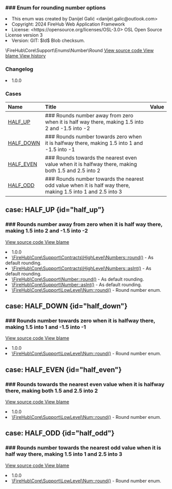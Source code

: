 <title># Round</title>

<code-block lang="php">
<![CDATA[enum Round]]>
</code-block>













### ### Enum for rounding number options



<deflist>
    <def title="Enum basic info:">
        <list><li>This enum was created by Danijel Galić &lt;danijel.galic@outlook.com&gt;</li><li>Copyright: 2024 FireHub Web Application Framework</li><li>License: &lt;https://opensource.org/licenses/OSL-3.0&gt; OSL Open Source License version 3</li><li>Version: GIT: $Id$ Blob checksum.</li></list>
    </def>
</deflist>

<deflist><def title="Fully Qualified Enum Name:">
        \FireHub\Core\Support\Enums\Number\Round
    </def><def title="Source code:">
        <a href="https://github.com/The-FireHub-Project/Core/blob/develop-pre-alpha-m1/src/support/enums/number/firehub.Round.php#L21">
            View source code
        </a>
    </def>
    <def title="Blame:">
        <a href="https://github.com/The-FireHub-Project/Core/blame/develop-pre-alpha-m1/src/support/enums/number/firehub.Round.php">
            View blame
        </a>
    </def>
    <def title="History:">
        <a href="https://github.com/The-FireHub-Project/Core/commits/develop-pre-alpha-m1/src/support/enums/number/firehub.Round.php">
            View history
        </a>
    </def></deflist>
### Changelog
<deflist>
    <def title="Version history:">
        <list><li>1.0.0</li></list>
    </def>
</deflist>


### Cases
| Name | Title | Value |
|:-----|:------|:------|
|<a href="#half_up">HALF_UP</a>|### Rounds number away from zero when it is half way there, making 1.5 into 2 and -1.5 into -2||
|<a href="#half_down">HALF_DOWN</a>|### Rounds number towards zero when it is halfway there, making 1.5 into 1 and -1.5 into -1||
|<a href="#half_even">HALF_EVEN</a>|### Rounds towards the nearest even value when it is halfway there, making both 1.5 and 2.5 into 2||
|<a href="#half_odd">HALF_ODD</a>|### Rounds number towards the nearest odd value when it is half way there, making 1.5 into 1 and 2.5 into 3||

## case: HALF_UP {id="half_up"}

<code-block lang="php">
<![CDATA[
    HALF_UP    ]]>
</code-block>







### ### Rounds number away from zero when it is half way there, making 1.5 into 2 and -1.5 into -2



<deflist><def title="Source code:">
                <a href="https://github.com/The-FireHub-Project/Core/blob/develop-pre-alpha-m1/src/support/enums/number/firehub.Round.php#L27">
                    View source code
                </a>
            </def>
            <def title="Blame:">
                <a href="https://github.com/The-FireHub-Project/Core/blame/develop-pre-alpha-m1/src/support/enums/number/firehub.Round.php#L27">
                    View blame
                </a>
            </def></deflist>
<deflist>
    <def title="Version history:">
        <list><li>1.0.0</li></list>
    </def>
</deflist>
<deflist>
    <def title="This case is used by:">
        <list><li><a href="Numbers.md#round()">\FireHub\Core\Support\Contracts\HighLevel\Numbers::round()</a>  - <format style="italic">As default rounding.</format></li><li><a href="Numbers.md#asint()">\FireHub\Core\Support\Contracts\HighLevel\Numbers::asInt()</a>  - <format style="italic">As default rounding.</format></li><li><a href="Number.md#round()">\FireHub\Core\Support\Number::round()</a>  - <format style="italic">As default rounding.</format></li><li><a href="Number.md#asint()">\FireHub\Core\Support\Number::asInt()</a>  - <format style="italic">As default rounding.</format></li><li><a href="Num.md#round()">\FireHub\Core\Support\LowLevel\Num::round()</a>  - <format style="italic">Round number enum.</format></li></list>
    </def>
</deflist>
## case: HALF_DOWN {id="half_down"}

<code-block lang="php">
<![CDATA[
    HALF_DOWN    ]]>
</code-block>







### ### Rounds number towards zero when it is halfway there, making 1.5 into 1 and -1.5 into -1



<deflist><def title="Source code:">
                <a href="https://github.com/The-FireHub-Project/Core/blob/develop-pre-alpha-m1/src/support/enums/number/firehub.Round.php#L33">
                    View source code
                </a>
            </def>
            <def title="Blame:">
                <a href="https://github.com/The-FireHub-Project/Core/blame/develop-pre-alpha-m1/src/support/enums/number/firehub.Round.php#L33">
                    View blame
                </a>
            </def></deflist>
<deflist>
    <def title="Version history:">
        <list><li>1.0.0</li></list>
    </def>
</deflist>
<deflist>
    <def title="This case is used by:">
        <list><li><a href="Num.md#round()">\FireHub\Core\Support\LowLevel\Num::round()</a>  - <format style="italic">Round number enum.</format></li></list>
    </def>
</deflist>
## case: HALF_EVEN {id="half_even"}

<code-block lang="php">
<![CDATA[
    HALF_EVEN    ]]>
</code-block>







### ### Rounds towards the nearest even value when it is halfway there, making both 1.5 and 2.5 into 2



<deflist><def title="Source code:">
                <a href="https://github.com/The-FireHub-Project/Core/blob/develop-pre-alpha-m1/src/support/enums/number/firehub.Round.php#L39">
                    View source code
                </a>
            </def>
            <def title="Blame:">
                <a href="https://github.com/The-FireHub-Project/Core/blame/develop-pre-alpha-m1/src/support/enums/number/firehub.Round.php#L39">
                    View blame
                </a>
            </def></deflist>
<deflist>
    <def title="Version history:">
        <list><li>1.0.0</li></list>
    </def>
</deflist>
<deflist>
    <def title="This case is used by:">
        <list><li><a href="Num.md#round()">\FireHub\Core\Support\LowLevel\Num::round()</a>  - <format style="italic">Round number enum.</format></li></list>
    </def>
</deflist>
## case: HALF_ODD {id="half_odd"}

<code-block lang="php">
<![CDATA[
    HALF_ODD    ]]>
</code-block>







### ### Rounds number towards the nearest odd value when it is half way there, making 1.5 into 1 and 2.5 into 3



<deflist><def title="Source code:">
                <a href="https://github.com/The-FireHub-Project/Core/blob/develop-pre-alpha-m1/src/support/enums/number/firehub.Round.php#L45">
                    View source code
                </a>
            </def>
            <def title="Blame:">
                <a href="https://github.com/The-FireHub-Project/Core/blame/develop-pre-alpha-m1/src/support/enums/number/firehub.Round.php#L45">
                    View blame
                </a>
            </def></deflist>
<deflist>
    <def title="Version history:">
        <list><li>1.0.0</li></list>
    </def>
</deflist>
<deflist>
    <def title="This case is used by:">
        <list><li><a href="Num.md#round()">\FireHub\Core\Support\LowLevel\Num::round()</a>  - <format style="italic">Round number enum.</format></li></list>
    </def>
</deflist>